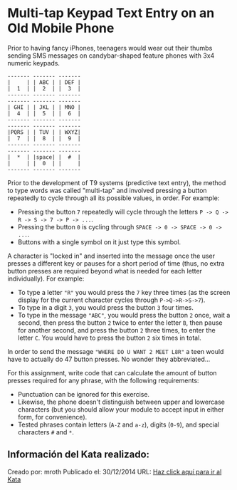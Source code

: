 # Multi-tap Keypad Text Entry on an Old Mobile Phone
Prior to having fancy iPhones, teenagers would wear out their thumbs sending SMS
messages on candybar-shaped feature phones with 3x4 numeric keypads.

    ------- ------- -------
    |     | | ABC | | DEF |
    |  1  | |  2  | |  3  |
    ------- ------- -------
    ------- ------- -------
    | GHI | | JKL | | MNO |
    |  4  | |  5  | |  6  |
    ------- ------- -------
    ------- ------- -------
    |PQRS | | TUV | | WXYZ|
    |  7  | |  8  | |  9  |
    ------- ------- -------
    ------- ------- -------
    |  *  | |space| |  #  |
    |     | |  0  | |     |
    ------- ------- -------

Prior to the development of T9 systems (predictive text entry), the method to type words was called "multi-tap" and involved pressing a button repeatedly to cycle through all its possible values, in order. For example:

* Pressing the button `7` repeatedly will cycle through the letters `P -> Q -> R -> S -> 7 -> P -> ...`.
* Pressing the button `0` is cycling through `SPACE -> 0 -> SPACE -> 0 -> ...`.
* Buttons with a single symbol on it just type this symbol.

A character is "locked in" and inserted into the message once the user presses a different key or pauses for a short period of time (thus, no extra button presses are required beyond what is needed for each letter individually). For example:

* To type a letter `"R"` you would press the `7` key three times (as the screen display for the current character cycles through `P->Q->R->S->7`).
* To type in a digit `3`, you would press the button `3` four times.
* To type in the message `"ABC"`, you would press the button `2` once, wait a second, then press the button `2` twice to enter the letter `B`, then pause for another second, and press the button `2` three times, to enter the letter `C`. You would have to press the button `2` six times in total.

In order to send the message `"WHERE DO U WANT 2 MEET L8R"` a teen would have to actually do 47 button presses.  No wonder they abbreviated...

For this assignment, write code that can calculate the amount of button presses required for any phrase, with the following requirements:
- Punctuation can be ignored for this exercise.
- Likewise, the phone doesn't distinguish between upper and lowercase characters (but you should allow your module to accept input in either form, for convenience).
- Tested phrases contain letters (`A-Z` and `a-z`), digits (`0-9`), and special characters `#` and `*`.


## Información del Kata realizado:
Creado por: mroth
Publicado el: 30/12/2014
URL: [Haz click aquí para ir al Kata](https://www.codewars.com/kata/54a2e93b22d236498400134b)